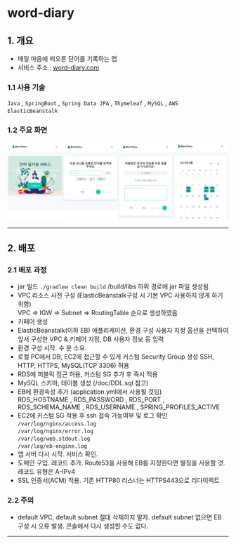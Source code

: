 # word-diary

## 1. 개요

- 매일 마음에 떠오른 단어를 기록하는 앱
- 서비스 주소 : [word-diary.com](www.word-diary.com)

### 1.1 사용 기술

`Java` , `SpringBoot` , `Spring Data JPA` , `Thymeleaf` ,  `MySQL` , `AWS ElasticBeanstalk`

### 1.2 주요 화면

![주요화면.png](./docs/img/주요화면2.png)

---

## 2. 배포

### 2.1 배포 과정

- jar 빌드 `./gradlew clean build` /build/libs 하위 경로에 jar 파일 생성됨
- VPC 리소스 사전 구성 (ElasticBeanstalk구성 시 기본 VPC 사용하지 않게 하기 위함)  
  VPC ⇒ IGW ⇒ Subnet ⇒ RoutingTable 순으로 생성하였음
- 키페어 생성
- ElasticBeanstalk(이하 EB) 애플리케이션, 환경 구성
  사용자 지정 옵션을 선택하여 앞서 구성한 VPC & 키페어 지정, DB 사용자 정보 등 입력
- 환경 구성 시작. 수 분 소요.
- 로컬 PC에서 DB, EC2에 접근할 수 있게 커스텀 Security Group 생성
  SSH, HTTP, HTTPS, MySQL(TCP 3306) 허용
- RDS에 퍼블릭 접근 허용, 커스텀 SG 추가 후 즉시 적용
- MySQL 스키마, 테이블 생성 (/doc/DDL.sql 참고)
- EB에 환경속성 추가 (application.yml에서 사용될 것임)  
  RDS_HOSTNAME , RDS_PASSWORD , RDS_PORT , RDS_SCHEMA_NAME , RDS_USERNAME , SPRING_PROFILES_ACTIVE
- EC2에 커스텀 SG 적용 후 ssh 접속 가능여부 및 로그 확인  
  `/var/log/nginx/access.log`  
  `/var/log/nginx/error.log`  
  `/var/log/web.stdout.log`  
  `/var/log/eb-engine.log` 
- 앱 서버 다시 시작. 서비스 확인.
- 도메인 구입. 레코드 추가. Route53을 사용해 EB를 지정한다면 별칭을 사용할 것. 레코드 유형은 A-IPv4
- SSL 인증서(ACM) 적용. 기존 HTTP80 리스너는 HTTPS443으로 리다이렉트


### 2.2 주의
- default VPC, default subnet 절대 삭제하지 말자. default subnet 없으면 EB 구성 시 오류 발생. 콘솔에서 다시 생성할 수도 없다.

---